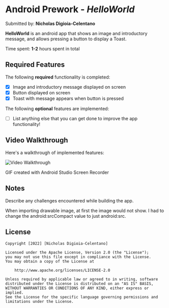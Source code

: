 # Android Prework - *HelloWorld*

Submitted by: **Nicholas Digioia-Celentano**

**HelloWorld** is an android app that shows an image and introductory message, and allows pressing a button to display a Toast. 

Time spent: **1-2** hours spent in total

## Required Features

The following **required** functionality is completed:

* [x] Image and introductory message displayed on screen
* [x] Button displayed on screen
* [x] Toast with message appears when button is pressed 

The following **optional** features are implemented:

* [ ] List anything else that you can get done to improve the app functionality!

## Video Walkthrough

Here's a walkthrough of implemented features:

<img src='https://i.imgur.com/nWKvyqX.gif' title='Video Walkthrough' width='' alt='Video Walkthrough' />

GIF created with Android Studio Screen Recorder

## Notes

Describe any challenges encountered while building the app.

When importing drawable image, at first the image would not show. I had to change the android:srcCompact value to just android:src.

## License

    Copyright [2022] [Nicholas Digioia-Celentano]

    Licensed under the Apache License, Version 2.0 (the "License");
    you may not use this file except in compliance with the License.
    You may obtain a copy of the License at

        http://www.apache.org/licenses/LICENSE-2.0

    Unless required by applicable law or agreed to in writing, software
    distributed under the License is distributed on an "AS IS" BASIS,
    WITHOUT WARRANTIES OR CONDITIONS OF ANY KIND, either express or implied.
    See the License for the specific language governing permissions and
    limitations under the License.

